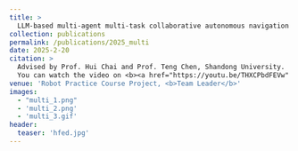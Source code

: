 ```yaml
---
title: > 
  LLM-based multi-agent multi-task collaborative autonomous navigation system
collection: publications
permalink: /publications/2025_multi
date: 2025-2-20
citation: >
  Advised by Prof. Hui Chai and Prof. Teng Chen, Shandong University. 
  You can watch the video on <b><a href="https://youtu.be/THXCPbdFEVw" target="_blank">YouTube</a></b>.
venue: 'Robot Practice Course Project, <b>Team Leader</b>'
images:
  - "multi_1.png"
  - 'multi_2.png'
  - 'multi_3.gif'
header:
  teaser: 'hfed.jpg'
---
```


